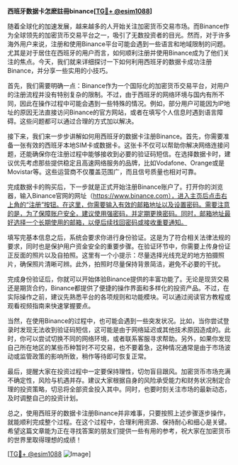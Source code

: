 **西班牙数据卡怎麽註冊binance[[TG💪+ @esim1088](https://t.me/s/esim1088)]**

随着全球化的加速发展，越来越多的人开始关注加密货币交易市场。而Binance作为全球领先的加密货币交易平台之一，吸引了无数投资者的目光。然而，对于许多海外用户来说，注册和使用Binance平台可能会遇到一些语言和地域限制的问题。尤其是对于居住在西班牙的用户而言，如何顺利注册并使用Binance成为了他们关注的焦点。今天，我们就来详细探讨一下如何利用西班牙的数据卡成功注册Binance，并分享一些实用的小技巧。

首先，我们需要明确一点：Binance作为一个国际化的加密货币交易平台，对用户的注册流程并没有特别复杂的限制。不过，由于西班牙的网络环境与国内有所不同，因此在操作过程中可能会遇到一些特殊的情况。例如，部分用户可能因为IP地址的原因无法直接访问Binance的官方网站，或者在填写个人信息时遇到语言障碍。这些问题都可以通过合理的方式加以解决。

接下来，我们来一步步讲解如何用西班牙的数据卡注册Binance。首先，你需要准备一张有效的西班牙本地SIM卡或数据卡。这张卡不仅可以帮助你解决网络连接问题，还能确保你在注册过程中能够接收到必要的验证码短信。在选择数据卡时，建议优先考虑那些提供稳定且高速网络服务的品牌，比如Vodafone、Orange或是Movistar等。这些运营商不仅覆盖范围广，而且信号质量也相对可靠。

完成数据卡的购买后，下一步就是正式开始注册Binance账户了。打开你的浏览器，输入Binance官网的网址（https://www.binance.com），进入主页后点击右上角的“注册”按钮。在这里，你需要输入有效的邮箱地址以及设置密码。需要注意的是，为了保障账户安全，建议使用强密码，并定期更换密码。同时，邮箱地址最好选择一个长期使用的邮箱，以便后续找回密码或接收重要通知。

填写完基本信息之后，系统会要求你进行身份验证。这是为了符合相关法律法规的要求，同时也是保护用户资金安全的重要步骤。在验证环节中，你需要上传身份证正反面的照片以及自拍照。这里有一个小提示：尽量选择光线充足的地方拍摄照片，确保照片清晰可辨。此外，拍照时尽量保持背景简洁，避免不必要的干扰。

完成身份验证后，你就可以开始体验Binance提供的丰富功能了。无论是现货交易还是期货合约，Binance都提供了便捷的操作界面和多样化的投资产品。不过，在实际操作之前，建议先熟悉平台的各项规则和功能模块。可以通过阅读官方教程或观看视频指南来快速掌握要点。

当然，在使用Binance的过程中，也可能会遇到一些突发状况。比如，当你尝试登录时发现无法收到验证码短信，这可能是由于网络延迟或其他技术原因造成的。此时，你可以尝试切换不同的网络环境，或者联系客服寻求帮助。另外，如果你发现自己所在地区的某些币种暂时不可交易，也不要着急，这种情况通常是由于市场波动或监管政策的影响所致，稍作等待即可恢复正常。

最后，提醒大家在投资过程中一定要保持理性，切勿盲目跟风。加密货币市场充满不确定性，风险与机遇并存。建议大家根据自身的风险承受能力和财务状况制定合理的投资策略，切忌将全部资金投入其中。同时，也要时刻关注市场的最新动态，及时调整自己的投资计划。

总之，使用西班牙的数据卡注册Binance并非难事，只要按照上述步骤逐步操作，就能顺利完成整个过程。在这个过程中，合理利用资源、保持耐心和细心是关键。希望这篇文章能为正在寻找答案的朋友们提供一些有用的参考，祝大家在加密货币的世界里取得理想的成绩！

[[TG💪+ @esim1088](https://t.me/s/esim1088) ![Image](https://i.postimg.cc/4NQfJmqS/Snipaste-2025-05-13-00-14-12.png)]